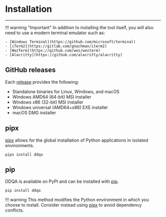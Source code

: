 # Installation

-----

!!! warning "Important"
    In addition to installing the tool itself, you will also need to use a modern terminal emulator such as:

    - [Windows Terminal](https://github.com/microsoft/terminal)
    - [iTerm2](https://gitlab.com/gnachman/iterm2)
    - [WezTerm](https://github.com/wez/wezterm)
    - [Alacritty](https://github.com/alacritty/alacritty)

## GitHub releases

Each [release](https://github.com/DataDog/ddqa/releases) provides the following:

- Standalone binaries for Linux, Windows, and macOS
- Windows AMD64 (64-bit) MSI installer
- Windows x86 (32-bit) MSI installer
- Windows universal (AMD64+x86) EXE installer
- macOS DMG installer

## pipx

[pipx](https://github.com/pypa/pipx) allows for the global installation of Python applications in isolated environments.

```
pipx install ddqa
```

## pip

DDQA is available on PyPI and can be installed with [pip](https://pip.pypa.io).

```
pip install ddqa
```

!!! warning
    This method modifies the Python environment in which you choose to install. Consider instead using [pipx](#pipx) to avoid dependency conflicts.
